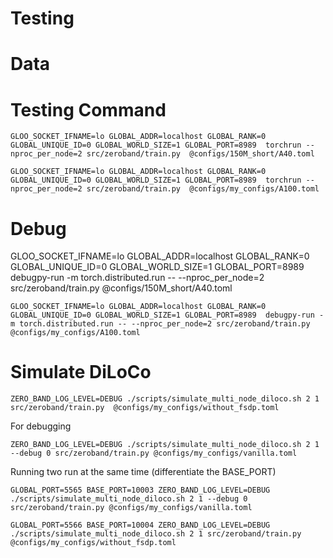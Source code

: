 # Testing

# Data

# Testing Command
```
GLOO_SOCKET_IFNAME=lo GLOBAL_ADDR=localhost GLOBAL_RANK=0 GLOBAL_UNIQUE_ID=0 GLOBAL_WORLD_SIZE=1 GLOBAL_PORT=8989  torchrun --nproc_per_node=2 src/zeroband/train.py  @configs/150M_short/A40.toml
```

```
GLOO_SOCKET_IFNAME=lo GLOBAL_ADDR=localhost GLOBAL_RANK=0 GLOBAL_UNIQUE_ID=0 GLOBAL_WORLD_SIZE=1 GLOBAL_PORT=8989  torchrun --nproc_per_node=2 src/zeroband/train.py  @configs/my_configs/A100.toml
```

# Debug
GLOO_SOCKET_IFNAME=lo GLOBAL_ADDR=localhost GLOBAL_RANK=0 GLOBAL_UNIQUE_ID=0 GLOBAL_WORLD_SIZE=1 GLOBAL_PORT=8989  debugpy-run -m torch.distributed.run -- --nproc_per_node=2 src/zeroband/train.py  @configs/150M_short/A40.toml

```
GLOO_SOCKET_IFNAME=lo GLOBAL_ADDR=localhost GLOBAL_RANK=0 GLOBAL_UNIQUE_ID=0 GLOBAL_WORLD_SIZE=1 GLOBAL_PORT=8989  debugpy-run -m torch.distributed.run -- --nproc_per_node=2 src/zeroband/train.py  @configs/my_configs/A100.toml
```

# Simulate DiLoCo
```
ZERO_BAND_LOG_LEVEL=DEBUG ./scripts/simulate_multi_node_diloco.sh 2 1 src/zeroband/train.py  @configs/my_configs/without_fsdp.toml
```

For debugging
```
ZERO_BAND_LOG_LEVEL=DEBUG ./scripts/simulate_multi_node_diloco.sh 2 1 --debug 0 src/zeroband/train.py @configs/my_configs/vanilla.toml
```

Running two run at the same time (differentiate the BASE_PORT)
```
GLOBAL_PORT=5565 BASE_PORT=10003 ZERO_BAND_LOG_LEVEL=DEBUG ./scripts/simulate_multi_node_diloco.sh 2 1 --debug 0 src/zeroband/train.py @configs/my_configs/vanilla.toml

GLOBAL_PORT=5566 BASE_PORT=10004 ZERO_BAND_LOG_LEVEL=DEBUG ./scripts/simulate_multi_node_diloco.sh 2 1 src/zeroband/train.py @configs/my_configs/without_fsdp.toml
```
